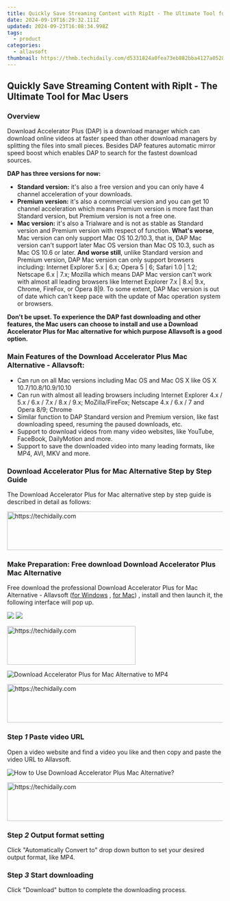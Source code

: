 ```yaml
---
title: Quickly Save Streaming Content with RipIt - The Ultimate Tool for Mac Users
date: 2024-09-19T16:29:32.111Z
updated: 2024-09-23T16:08:34.998Z
tags:
  - product
categories:
  - allavsoft
thumbnail: https://thmb.techidaily.com/d5331824a0fea73eb882bba4127a05283f17e46d7c3729b25c19a572afe1817c.jpg
---
```


## Quickly Save Streaming Content with RipIt - The Ultimate Tool for Mac Users

### Overview

Download Accelerator Plus (DAP) is a download manager which can download online videos at faster speed than other download managers by splitting the files into small pieces. Besides DAP features automatic mirror speed boost which enables DAP to search for the fastest download sources.

**DAP has three versions for now:**

* **Standard version:** it's also a free version and you can only have 4 channel acceleration of your downloads.
* **Premium version:** it's also a commercial version and you can get 10 channel acceleration which means Premium version is more fast than Standard version, but Premium version is not a free one.
* **Mac version:** it's also a Trialware and is not as stable as Standard version and Premium version with respect of function. **What's worse**, Mac version can only support Mac OS 10.2/10.3, that is, DAP Mac version can't support later Mac OS version than Mac OS 10.3, such as Mac OS 10.6 or later. **And worse still**, unlike Standard version and Premium version, DAP Mac version can only support browsers including: Internet Explorer 5.x | 6.x; Opera 5 | 6; Safari 1.0 | 1.2; Netscape 6.x | 7.x; Mozilla which means DAP Mac version can't work with almost all leading browsers like Internet Explorer 7.x | 8.x| 9.x, Chrome, FireFox, or Opera 8|9\. To some extent, DAP Mac version is out of date which can't keep pace with the update of Mac operation system or browsers.

**Don't be upset. To experience the DAP fast downloading and other features, the Mac users can choose to install and use a Download Accelerator Plus for Mac alternative for which purpose Allavsoft is a good option.**

### Main Features of the Download Accelerator Plus Mac Alternative - Allavsoft:

* Can run on all Mac versions including Mac OS and Mac OS X like OS X 10.7/10.8/10.9/10.10
* Can run with almost all leading browsers including Internet Explorer 4.x / 5.x / 6.x / 7.x / 8.x / 9.x; MoZilla/FireFox; Netscape 4.x / 6.x / 7 and Opera 8/9; Chrome
* Similar function to DAP Standard version and Premium version, like fast downloading speed, resuming the paused downloads, etc.
* Support to download videos from many video websites, like YouTube, FaceBook, DailyMotion and more.
* Support to save the downloaded video into many leading formats, like MP4, AVI, MKV and more.

### Download Accelerator Plus for Mac Alternative Step by Step Guide

The Download Accelerator Plus for Mac alternative step by step guide is described in detail as follows:

<!-- affiliate ads begin -->
<a href="https://wigfever.sjv.io/c/5597632/2014851/22899" target="_top" id="2014851">
  <img src="//a.impactradius-go.com/display-ad/22899-2014851" border="0" alt="https://techidaily.com" width="728" height="90"/>
</a>
<img height="0" width="0" src="https://wigfever.sjv.io/i/5597632/2014851/22899" style="position:absolute;visibility:hidden;" border="0" />
<!-- affiliate ads end -->

### Make Preparation: Free download Download Accelerator Plus Mac Alternative

Free download the professional Download Accelerator Plus for Mac Alternative - Allavsoft ([for Windows](https://tools.techidaily.com/allavsoft/products/) , [for Mac](https://tools.techidaily.com/allavsoft/products/)) , install and then launch it, the following interface will pop up.

[![](https://www.allavsoft.com/how-to/../images/how-to/free-download-win.jpg)](https://tools.techidaily.com/allavsoft/products/) [![](https://www.allavsoft.com/how-to/../images/how-to/free-download-mac.jpg)](https://tools.techidaily.com/allavsoft/products/)

<!-- affiliate ads begin -->
<a href="https://aligracehair.sjv.io/c/5597632/1959707/19272" target="_top" id="1959707">
  <img src="//a.impactradius-go.com/display-ad/19272-1959707" border="0" alt="https://techidaily.com" width="300" height="90"/>
</a>
<img height="0" width="0" src="https://aligracehair.sjv.io/i/5597632/1959707/19272" style="position:absolute;visibility:hidden;" border="0" />
<!-- affiliate ads end -->

![Download Accelerator Plus for Mac Alternative to MP4](https://www.allavsoft.com/how-to/../images/allavsoft-mac/screen-shot-600.jpg)

<!-- affiliate ads begin -->
<a href="https://unicoeye.pxf.io/c/5597632/2134230/18498" target="_top" id="2134230">
  <img src="//a.impactradius-go.com/display-ad/18498-2134230" border="0" alt="https://techidaily.com" width="728" height="90"/>
</a>
<img height="0" width="0" src="https://unicoeye.pxf.io/i/5597632/2134230/18498" style="position:absolute;visibility:hidden;" border="0" />
<!-- affiliate ads end -->

### Step _1_ Paste video URL

Open a video website and find a video you like and then copy and paste the video URL to Allavsoft.

![How to Use Download Accelerator Plus Mac Alternative?](https://www.allavsoft.com/how-to/../images/how-to/download-accelerator-plus-mac/how-to-use-download-accelerator-plus-mac-alternative.jpg)

<!-- affiliate ads begin -->
<a href="https://ephamedtechinc.pxf.io/c/5597632/2137213/26400" target="_top" id="2137213">
  <img src="//a.impactradius-go.com/display-ad/26400-2137213" border="0" alt="https://techidaily.com" width="728" height="90"/>
</a>
<img height="0" width="0" src="https://ephamedtechinc.pxf.io/i/5597632/2137213/26400" style="position:absolute;visibility:hidden;" border="0" />
<!-- affiliate ads end -->

### Step _2_ Output format setting

Click "Automatically Convert to" drop down button to set your desired output format, like MP4.

### Step _3_ Start downloading

Click "Download" button to complete the downloading process.

<ins class="adsbygoogle"
     style="display:block"
     data-ad-format="autorelaxed"
     data-ad-client="ca-pub-7571918770474297"
     data-ad-slot="1223367746"></ins>

<ins class="adsbygoogle"
     style="display:block"
     data-ad-client="ca-pub-7571918770474297"
     data-ad-slot="8358498916"
     data-ad-format="auto"
     data-full-width-responsive="true"></ins>



